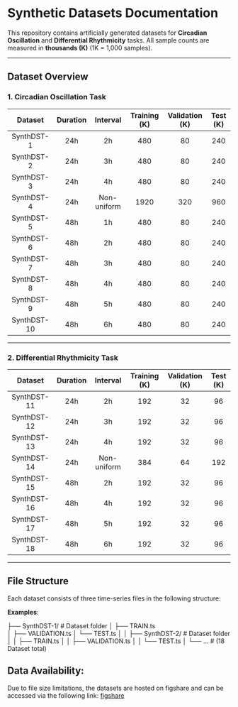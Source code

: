 # Synthetic Datasets Documentation

This repository contains artificially generated datasets for **Circadian Oscillation** and **Differential Rhythmicity** tasks. All sample counts are measured in **thousands (K)** (1K = 1,000 samples).

---

## Dataset Overview

### 1. Circadian Oscillation Task

| Dataset     | Duration | Interval   | Training (K) | Validation (K) | Test (K) |
|:-----------:|:--------:|:----------:|:------------:|:--------------:|:--------:|
| SynthDST-1  | 24h      | 2h         | 480          | 80             | 240      |
| SynthDST-2  | 24h      | 3h         | 480          | 80             | 240      |
| SynthDST-3  | 24h      | 4h         | 480          | 80             | 240      |
| SynthDST-4 | 24h      | Non-uniform| 1920         | 320            | 960      |
| SynthDST-5  | 48h      | 1h         | 480          | 80             | 240      |
| SynthDST-6  | 48h      | 2h         | 480          | 80             | 240      |
| SynthDST-7  | 48h      | 3h         | 480          | 80             | 240      |
| SynthDST-8  | 48h      | 4h         | 480          | 80             | 240      |
| SynthDST-9  | 48h      | 5h         | 480          | 80             | 240      |
| SynthDST-10 | 48h      | 6h         | 480          | 80             | 240      |

---

### 2. Differential Rhythmicity Task

| Dataset     | Duration | Interval   | Training (K) | Validation (K) | Test (K) |
|:-----------:|:--------:|:----------:|:------------:|:--------------:|:--------:|
| SynthDST-11 | 24h      | 2h         | 192          | 32             | 96       |
| SynthDST-12 | 24h      | 3h         | 192          | 32             | 96       |
| SynthDST-13 | 24h      | 4h         | 192          | 32             | 96       |
| SynthDST-14 | 24h      | Non-uniform| 384          | 64             | 192      |
| SynthDST-15 | 48h      | 2h         | 192          | 32             | 96       |
| SynthDST-16 | 48h      | 4h         | 192          | 32             | 96       |
| SynthDST-17 | 48h      | 5h         | 192          | 32             | 96       |
| SynthDST-18 | 48h      | 6h         | 192          | 32             | 96       |

---

## File Structure

Each dataset consists of three time-series files in the following structure:

**Examples**:  

├── SynthDST-1/   # Dataset folder
│ ├── TRAIN.ts  
│ ├── VALIDATION.ts
│ └── TEST.ts
│
│ ├── SynthDST-2/ # Dataset folder
│ │ ├── TRAIN.ts
│ │ ├── VALIDATION.ts
│ │ └── TEST.ts
│
└── ... # (18 Dataset total)

## Data Availability:
Due to file size limitations, the datasets are hosted on figshare and can be accessed via the following link:
[figshare](https://doi.org/10.6084/m9.figshare.29322500)

